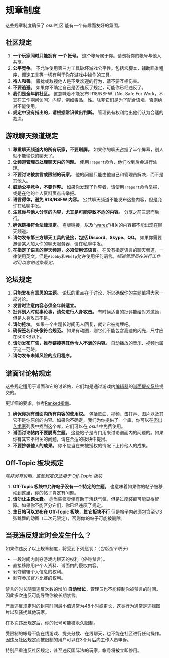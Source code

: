 规章制度
============

这些规章制度确保了 osu!社区 能有一个有趣而友好的氛围。

社区规定
---------------

1. **一个玩家同时只能拥有 *一个* 帐号。** 这个帐号属于你。请勿将你的帐号与他人共享。
2. **公平竞争。** 不允许使用第三方工具破坏游戏公平性。包括宏脚本，辅助瞄准程序，调速工具等一切有利于你在游戏中操作的工具。
3. **待人和善。** 骚扰或敌视他人是不受欢迎的行为，请不要互相伤害。
4. **不要逃避。** 如果你不确定自己是否违反了规定，可能你已经违反了。
5. **我们是全年龄社区。** 这意味着不能发布 R18/NSFW（Not Safe For Work，不宜在工作期间访问）内容，例如毒品、性。除非它们是为了配合语境，否则绝对不能使用。
6. **规定中没有指出的，请根据常识做出判断。** 管理员有权利给出他们认为合适的裁决。

游戏聊天频道规定
------------------

1. **尊重聊天频道内的所有玩家，不要刷屏。** 如果你的聊天占据了半个屏幕，别人就不能愉快的聊天了。
2. **让频道管理员处理聊天内的问题。** 使用`!report`命令，他们收到后会进行处理。
3. **不要讨论被禁言或限制的玩家。** 他的问题只能由他自己和管理员解决，而不是其他人。
4. **鼓励公平竞争，不要作弊。** 如果你发现了作弊者，请使用`!report`命令举报，或是在他的个人资料页点击举报。
5. **语言得体，避免 R18/NSFW 内容。** 公共聊天频道不能发布这些内容，但是允许在私聊中发。
6. **注意你与他人分享的内容，尤其是可能导致不适的内容。** 分享之前三思而后行。
7. **确保链接符合法律规定。** 盗版链接，以及“[warez](http://baike.baidu.com/item/WareZ)”相关的内容都不能出现在聊天频道。
8. **请勿发布第三方聊天工具的链接，包括 Discord、Skype、QQ。** 如果你需要邀请某人加入你的聊天服务器，请在私聊中发。
9. **在指定了语言的聊天频道，必须使用该语言。** 在没有指定语言的聊天频道，一律使用英文。但是`#lobby`和`#help`允许使用任何语言。*频道管理员在进行工作时可以忽略这条规定。*

论坛规定
----------------

1. **只能发布有意思的主题。** 论坛的重点在于讨论，所以确保你的主题值得大家一起讨论。
2. **发言时注意内容必须全年龄适宜。**
3. **批评别人时就事论事，请勿进行人身攻击。** 有时候适当的批评能给对方激励，但是人身攻击不是。
4. **请勿挖坟。** 如果一个主题长时间无人回复，就让它被掩埋吧。
5. **确保签名和头像符合规范。** 如果有动图，则它们不能包含高速的闪光，尺寸应在500KB以下。
6. **请勿发布广告，推荐链接等其他令人不满的内容。** 自动播放的音乐、视频也属于这一范畴。
7. **请勿发布未知风险的应用程序。**

谱面讨论帖规定
---------------------------------

这些规定适用于谱面和它的讨论帖，它们均是通过游戏内[编辑器](/wiki/editor)的[谱面提交系统](/wiki/BSS)提交的。

更详细的要求，参考[Ranked指南](/wiki/Ranking_Criteria)。

1. **确保你拥有谱面内所有内容的使用权。** 包括歌曲、视频、击打声、图片以及其它不是你原创的内容。如果你不确定，我们为你提供了一个库，你可以在[杰出艺术家](https://osu.ppy.sh/beatmaps/artists/)列表中找到这个库，它们可以在 _osu!_ 中免费使用。
2. **谱面讨论帖内不要脱离主题。** 这些帖子是专门用来讨论谱面内的问题的。如果你有其它不相关的问题，请在合适的板块中提出。
3. **不要抄袭他人的成果。** 你不应当在未被授权的情况下上传他人的成果。

Off-Topic 板块规定
---------------

*除非另有说明，这些规定仅适用于 [Off-Topic](https://osu.ppy.sh/community/forums/52) 板块*

1. **Off-Topic 板块中允许帖子没有一个特定的主题。** 也意味着如果你的帖子被移动到这里，你的帖子肯定有问题。
2. **请勿让主题太蠢。** 适当装疯卖傻有助于活跃气氛，但是过度装颠可能显得智障。如果你不能区分它们，你已经违反了规定。
3. **生日帖可以发布在 Off-Topic 板块，其它板块不行** 但是帖子内必须包含至少3张跳舞的动图（二次元限定），否则你的帖子可能被删除。

当我违反规定时会发生什么？
---------------

如果你违反了以上规章制度，将受到下列惩罚：（*包括但不限于*）

* 一段时间内剥夺游戏内聊天的权利（俗称禁言）。
* 直接移除用户个人资料、谱面内的侵权内容。
* 剥夺编辑个人信息的权利。
* 剥夺参加官方比赛的权利。

禁言的时长随着违反次数的增加 **自动增长**，管理员也不能控制你被禁言的时间。因此多次违反可能导致你被长期禁言。

严重违反规定时的封禁时间最小值通常为48小时或更长，这类行为通常是违规图片以及骚扰其他玩家。

在多次违反规定后，你的帐号可能被永久限制。

受限制的帐号不能在线游戏、提交分数、在线聊天，也不能在社区进行任何操作。因违反社区规定而被限制的用户可以在3个月后向工作人员申诉。

特别严重违反社区规定，甚至违反国际法的玩家，帐号将被立即停用。
